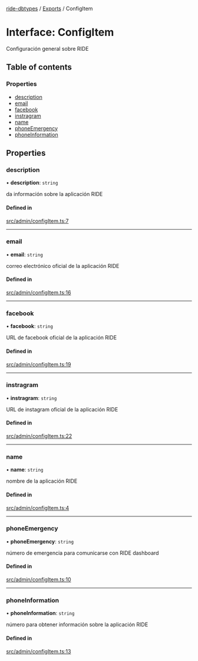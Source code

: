[ride-dbtypes](../README.md) / [Exports](../modules.md) / ConfigItem

# Interface: ConfigItem

Configuración general sobre RIDE

## Table of contents

### Properties

- [description](ConfigItem.md#description)
- [email](ConfigItem.md#email)
- [facebook](ConfigItem.md#facebook)
- [instragram](ConfigItem.md#instragram)
- [name](ConfigItem.md#name)
- [phoneEmergency](ConfigItem.md#phoneemergency)
- [phoneInformation](ConfigItem.md#phoneinformation)

## Properties

### description

• **description**: `string`

da información sobre la aplicación RIDE

#### Defined in

[src/admin/configItem.ts:7](https://github.com/gatitolabs/ride-dbtypes/blob/c9f7d09/src/admin/configItem.ts#L7)

___

### email

• **email**: `string`

correo electrónico oficial de la aplicación RIDE

#### Defined in

[src/admin/configItem.ts:16](https://github.com/gatitolabs/ride-dbtypes/blob/c9f7d09/src/admin/configItem.ts#L16)

___

### facebook

• **facebook**: `string`

URL de facebook oficial de la aplicación RIDE

#### Defined in

[src/admin/configItem.ts:19](https://github.com/gatitolabs/ride-dbtypes/blob/c9f7d09/src/admin/configItem.ts#L19)

___

### instragram

• **instragram**: `string`

URL de instagram oficial de la aplicación RIDE

#### Defined in

[src/admin/configItem.ts:22](https://github.com/gatitolabs/ride-dbtypes/blob/c9f7d09/src/admin/configItem.ts#L22)

___

### name

• **name**: `string`

nombre de la aplicación RIDE

#### Defined in

[src/admin/configItem.ts:4](https://github.com/gatitolabs/ride-dbtypes/blob/c9f7d09/src/admin/configItem.ts#L4)

___

### phoneEmergency

• **phoneEmergency**: `string`

número de emergencia para comunicarse con RIDE dashboard

#### Defined in

[src/admin/configItem.ts:10](https://github.com/gatitolabs/ride-dbtypes/blob/c9f7d09/src/admin/configItem.ts#L10)

___

### phoneInformation

• **phoneInformation**: `string`

número para obtener información sobre la aplicación RIDE

#### Defined in

[src/admin/configItem.ts:13](https://github.com/gatitolabs/ride-dbtypes/blob/c9f7d09/src/admin/configItem.ts#L13)
